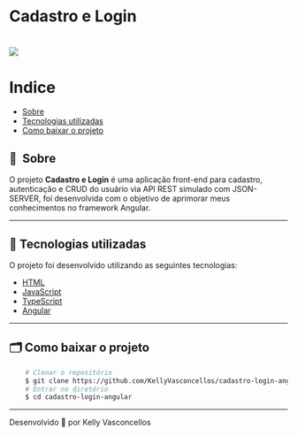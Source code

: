 # Cadastro e Login
<h1>
    <img src="public/apresentacao.gif">
</h1>

# Indice

- [Sobre](#-sobre)
- [Tecnologias utilizadas](#-tecnologias-utilizadas)
- [Como baixar o projeto](#-como-baixar-o-projeto)

## 🔖&nbsp; Sobre

O projeto **Cadastro e Login** é uma aplicação front-end para cadastro, autenticação e CRUD do usuário via API REST simulado com JSON-SERVER, foi desenvolvida com o objetivo de aprimorar meus conhecimentos no framework Angular.

---

## 🚀 Tecnologias utilizadas

O projeto foi desenvolvido utilizando as seguintes tecnologias:

- [HTML](https://developer.mozilla.org/pt-BR/docs/Web/HTML)
- [JavaScript](https://developer.mozilla.org/pt-BR/docs/Web/JavaScript)
- [TypeScript](https://www.typescriptlang.org/)
- [Angular](https://angular.io/)

---

## 🗂 Como baixar o projeto

```bash
    # Clonar o repositório
    $ git clone https://github.com/KellyVasconcellos/cadastro-login-angular.git
    # Entrar no diretório
    $ cd cadastro-login-angular
```

---

Desenvolvido 💜 por Kelly Vasconcellos
